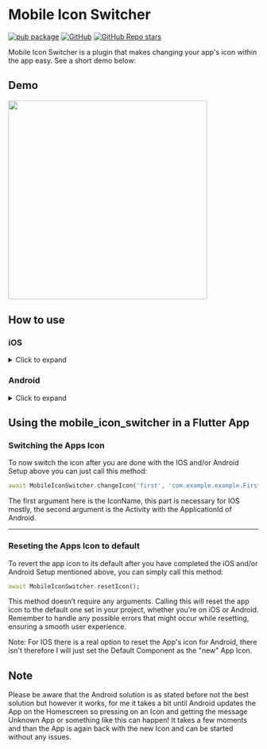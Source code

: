# Mobile Icon Switcher

[![pub package](https://img.shields.io/pub/v/mobile_icon_switcher.svg)](https://pub.dev/packages/mobile_icon_switcher)
[![GitHub](https://img.shields.io/github/license/timthetimber/mobile_icon_switcher)](https://github.com/timthetimber/mobile_icon_switcher/blob/main/LICENSE)
[![GitHub Repo stars](https://img.shields.io/github/stars/timthetimber/mobile_icon_switcher?style=social)](https://github.com/timthetimber/mobile_icon_switcher/stargazers)

Mobile Icon Switcher is a plugin that makes changing your app's icon within the app easy. See a short demo below:

## Demo

<img src="https://github.com/timthetimber/mobile_icon_switcher/raw/main/.github/images/demo.gif"  width="400"/>

## How to use

### iOS

<details>
  <summary>Click to expand</summary>

#### Prerequisites

- **Important:** This package doesn't handle the initial App Icon. You must provide/set this yourself.
- iOS 10.3 and above.
- Images in @1x, @2x, and @3x sizes like standard iOS images. A tool for this can be found [here](https://www.appicon.co/#image-sets) (It can also be used for Android).

#### Preparation

1. Open `Runner.xcworkspace` from your project in XCode.
2. Create a folder named `App Icons` in the Runner folder.
3. In this folder, place your app icons as follows:
   - Name@1x.png
   - Name@2x.png
   - Name@3x.png

Then, modify the `info.plist` as shown:

```plist
...
<plist version="1.0">
<dict>
<key>CFBundleIcons</key>
    <dict>
        <key>CFBundleAlternateIcons</key>
        <dict>
            <key>NAME</key>
            <dict>
                <key>UIPrerenderedIcon</key>
                <string>NO</string>
                <key>CFBundleIconFiles</key>
                <array>
                    <string>NAME</string>
                </array>
            </dict>
            <key>NAME2</key>
            <dict>
                <key>UIPrerenderedIcon</key>
                <string>NO</string>
                <key>CFBundleIconFiles</key>
                <array>
                    <string>NAME2</string>
                </array>
            </dict>
        </dict>
    </dict>
...
```

Replace NAME and NAME2 with the names of your app icon files.

After that, you're ready to go!

</details>

### Android

<details>
  <summary>Click to expand</summary>

### Prerequisites

- IMPORTANT: Android is not providing a solution for changing the App Icon by default as IOS does, so this way may not be the cleanest and best, but it works.
- You need to know your `applicationId` by default it is: `com.example.example`
- Images in mipmap format just like the default android icon. Find a tool for this: [here](https://www.appicon.co/#image-sets) (Can also be used for the IOS ones)

### Preperation

- Put your images in the destination folders: `your_project/android/app/src/main/res/mipmap-anydpi-v26`, `your_project/android/app/src/main/res/mipmap-hdpi`, `your_project/android/app/src/main/res/mipmap-mdpi`, `your_project/android/app/src/main/res/mipmap-xhdpi`, `your_project/android/app/src/main/res/mipmap-xxhdpi` and `your_project/android/app/src/main/res/mipmap-xxxhdpi`

Go to `your_project/android/app/src/main/AndroidManifest.xml` and here you
need to add for each icon an entry like this:

```xml
...
        </activity>
        <!--START HERE: -->
        <activity-alias
            android:name=".NameOfYourActivity"
            android:targetActivity=".MainActivity"
            android:icon="@mipmap/NameOfTheMipMapImage"
            android:enabled="false">
            <intent-filter>
                <action android:name="android.intent.action.MAIN" />
                <category android:name="android.intent.category.LAUNCHER" />
            </intent-filter>
        </activity-alias>
        ...
```

The `NameOfTheMipMapImage` must just be the name of the image you put in the mipmap folders (Please feel free to checkout my example).

The `NameOfYourActivity` is really important! Because now we need to create a Activity Class in our Android Project, for this I just edited the `MainActivity.kt` file located under: `your_project/android/app/src/main/kotlin/com/example/example/MainActivity.kt` In this file you need to create new activity classes with the name you specified in `NameOfYourActivity`.

#### Example:

My `AndroidManifest.xml`:

```xml
<manifest xmlns:android="http://schemas.android.com/apk/res/android">
    <application
        android:label="example"
        android:name="${applicationName}"
        android:icon="@mipmap/ic_launcher">
        <activity
            android:name=".MainActivity"
            android:exported="true"
            android:launchMode="singleTop"
            android:theme="@style/LaunchTheme"
            android:configChanges="orientation|keyboardHidden|keyboard|screenSize|smallestScreenSize|locale|layoutDirection|fontScale|screenLayout|density|uiMode"
            android:hardwareAccelerated="true"
            android:windowSoftInputMode="adjustResize">
            <!-- Specifies an Android theme to apply to this Activity as soon as
                 the Android process has started. This theme is visible to the user
                 while the Flutter UI initializes. After that, this theme continues
                 to determine the Window background behind the Flutter UI. -->
            <meta-data
              android:name="io.flutter.embedding.android.NormalTheme"
              android:resource="@style/NormalTheme"
              />
            <intent-filter>
                <action android:name="android.intent.action.MAIN"/>
                <category android:name="android.intent.category.LAUNCHER"/>
            </intent-filter>
        </activity>
        <!--IMPORTANT START HERE: -->
        <activity-alias
            android:name=".First"
            android:targetActivity=".MainActivity"
            android:icon="@mipmap/first"
            android:enabled="false">
            <intent-filter>
                <action android:name="android.intent.action.MAIN" />
                <category android:name="android.intent.category.LAUNCHER" />
            </intent-filter>
        </activity-alias>
        <!-- Don't delete the meta-data below.
             This is used by the Flutter tool to generate GeneratedPluginRegistrant.java -->
        <meta-data
            android:name="flutterEmbedding"
            android:value="2" />
    </application>
</manifest>
```

As you can see I need to create a class called `First` just like this:

```kotlin
package com.example.example

import io.flutter.embedding.android.FlutterActivity

class MainActivity: FlutterActivity() {
}

//NEW:
class First: FlutterActivity() {
}
```

## Flutter/Dart part

Sadly we also have one different thing to setup here for Android:

```Dart
MobileIconSwitcher.setDefaultComponent("com.example.example.MainActivity");
```

This we need to call when our App starts, please also feel free to look into my example App how I did this. Important here, the applicationId and the MainActivity name must be correct, please double check this in case of errors.

</details>

## Using the mobile_icon_switcher in a Flutter App

### Switching the Apps Icon

To now switch the icon after you are done with the IOS and/or Android Setup above you can just call this method:

```dart
await MobileIconSwitcher.changeIcon('first', 'com.example.example.First');
```

The first argument here is the IconName, this part is necessary for IOS mostly, the second argument is the Activity with the ApplicationId of Android.

---

### Reseting the Apps Icon to default

To revert the app icon to its default after you have completed the iOS and/or Android Setup mentioned above, you can simply call this method:

```dart
await MobileIconSwitcher.resetIcon();
```

This method doesn’t require any arguments. Calling this will reset the app icon to the default one set in your project, whether you’re on iOS or Android. Remember to handle any possible errors that might occur while resetting, ensuring a smooth user experience.

Note: For IOS there is a real option to reset the App's icon for Android, there isn't therefore I will just set the Default Component as the "new" App Icon.

## Note

Please be aware that the Android solution is as stated before not the best solution but however it works, for me it takes a bit until Android updates the App on the Homescreen so pressing on an Icon and getting the message Unknown App or something like this can happen! It takes a few moments and than the App is again back with the new Icon and can be started without any issues.
